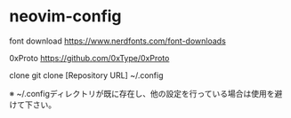 # neovim-config

font download
https://www.nerdfonts.com/font-downloads

0xProto
https://github.com/0xType/0xProto

clone
git clone [Repository URL] ~/.config

※ ~/.configディレクトリが既に存在し、他の設定を行っている場合は使用を避けて下さい。
